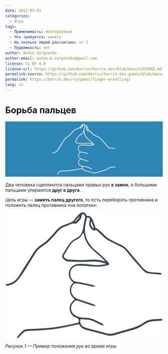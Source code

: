 ```yaml
---
date: 2013-03-03
categories:
  - Игра
tags:
  - Применимость: многоразовая
  - Что требуется: ничего
  - На сколько людей рассчитано: от 2
  - Подвижность: нет
author: Anton Sergienko
author-email: anton.b.sergienko@gmail.com
license: CC BY 4.0
license-url: https://github.com/Harrix/harrix.dev/blob/main/LICENSE.md
permalink-source: https://github.com/Harrix/harrix.dev-games/blob/main/finger-wrestling/finger-wrestling.md
permalink: https://harrix.dev/ru/games/finger-wrestling/
lang: ru
---
```


# Борьба пальцев

![Featured image](featured-image.svg)

Два человека сцепляются пальцами правых рук **в замок**, а большими пальцами упираются **друг в друга**.

Цель игры — **замять палец другого**, то есть перебороть противника и положить палец противника «на лопатки»:

![Пример положения рук во время игры](img/game.svg)

_Рисунок 1 — Пример положения рук во время игры_
